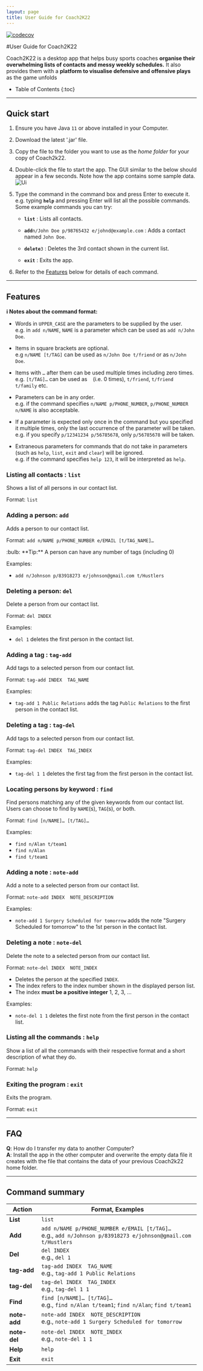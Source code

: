 ```yaml
---
layout: page
title: User Guide for Coach2K22
---
```

[![codecov](https://codecov.io/gh/AY2122S2-CS2103T-W14-2/tp/branch/master/graph/badge.svg?token=N3IGRH3TN0)](https://codecov.io/gh/AY2122S2-CS2103T-W14-2/tp)

#User Guide for Coach2K22

Coach2K22 is a desktop app that helps busy sports coaches **organise their overwhelming lists of contacts and messy weekly schedules.** It also provides them with a **platform to visualise defensive and offensive plays** as the game unfolds

* Table of Contents
{:toc}

--------------------------------------------------------------------------------------------------------------------

## Quick start

1. Ensure you have Java `11` or above installed in your Computer.

1. Download the latest '.jar' file.

1. Copy the file to the folder you want to use as the _home folder_ for your copy of Coach2k22.

1. Double-click the file to start the app. The GUI similar to the below should appear in a few seconds. Note how the app contains some sample data.<br>
   ![Ui](images/Ui.png)

1. Type the command in the command box and press Enter to execute it. e.g. typing **`help`** and pressing Enter will list all the possible commands.<br>
   Some example commands you can try:

   * **`list`** : Lists all contacts.

   * **`add`**`n/John Doe p/98765432 e/johnd@example.com` : Adds a contact named `John Doe`.

   * **`delete`**`3` : Deletes the 3rd contact shown in the current list.

   * **`exit`** : Exits the app.

1. Refer to the [Features](#features) below for details of each command.

--------------------------------------------------------------------------------------------------------------------

## Features

<div markdown="block" class="alert alert-info">

**:information_source: Notes about the command format:**<br>

* Words in `UPPER_CASE` are the parameters to be supplied by the user.<br>
  e.g. in `add n/NAME`, `NAME` is a parameter which can be used as `add n/John Doe`.

* Items in square brackets are optional.<br>
  e.g `n/NAME [t/TAG]` can be used as `n/John Doe t/friend` or as `n/John Doe`.

* Items with `…`​ after them can be used multiple times including zero times.<br>
  e.g. `[t/TAG]…​` can be used as ` ` (i.e. 0 times), `t/friend`, `t/friend t/family` etc.

* Parameters can be in any order.<br>
  e.g. if the command specifies `n/NAME p/PHONE_NUMBER`, `p/PHONE_NUMBER n/NAME` is also acceptable.

* If a parameter is expected only once in the command but you specified it multiple times, only the last occurrence of the parameter will be taken.<br>
  e.g. if you specify `p/12341234 p/56785678`, only `p/56785678` will be taken.

* Extraneous parameters for commands that do not take in parameters (such as `help`, `list`, `exit` and `clear`) will be ignored.<br>
  e.g. if the command specifies `help 123`, it will be interpreted as `help`.

</div>


### Listing all contacts : `list`

Shows a list of all persons in our contact list.

Format: `list`


### Adding a person: `add`

Adds a person to our contact list.

Format: `add n/NAME p/PHONE_NUMBER e/EMAIL [t/TAG_NAME]…​`

<div markdown="span" class="alert alert-primary">:bulb: **Tip:**
A person can have any number of tags (including 0)
</div>

Examples:
* `add n/Johnson p/83918273 e/johnson@gmail.com t/Hustlers`


### Deleting a person: `del`

Delete a person from our contact list.

Format: `del INDEX`

Examples:
* `del 1` deletes the first person in the contact list.


### Adding a tag : `tag-add`

Add tags to a selected person from our contact list.

Format: `tag-add INDEX  TAG_NAME`

Examples:
* `tag-add 1 Public Relations` adds the tag `Public Relations` to the first person in the contact list.


### Deleting a tag : `tag-del`

Add tags to a selected person from our contact list.

Format: `tag-del INDEX  TAG_INDEX`

Examples:
* `tag-del 1 1` deletes the first tag from the first person in the contact list.


### Locating persons by keyword : `find`

Find persons matching any of the given keywords from our contact list. 
Users can choose to find by `NAME`(s), `TAG`(s), or both.

Format: `find [n/NAME]…​ [t/TAG]…​`

Examples:
* `find n/Alan t/team1`
* `find n/Alan`
* `find t/team1`


### Adding a note : `note-add`

Add a note to a selected person from our contact list.

Format: `note-add INDEX  NOTE_DESCRIPTION`

Examples:
* `note-add 1 Surgery Scheduled for tomorrow` adds the note "Surgery Scheduled for tomorrow" to the 1st person in the contact list.


### Deleting a note : `note-del`

Delete the note to a selected person from our contact list.

Format: `note-del INDEX  NOTE_INDEX`

* Deletes the person at the specified `INDEX`.
* The index refers to the index number shown in the displayed person list.
* The index **must be a positive integer** 1, 2, 3, …​

Examples:
* `note-del 1 1` deletes the first note from the first person in the contact list.


### Listing all the commands : `help`

Show a list of all the commands with their respective format and a short description of what they do.

Format: `help`


### Exiting the program : `exit`

Exits the program.

Format: `exit`

--------------------------------------------------------------------------------------------------------------------

## FAQ

**Q**: How do I transfer my data to another Computer?<br>
**A**: Install the app in the other computer and overwrite the empty data file it creates with the file that contains the data of your previous Coach2k22 home folder.

--------------------------------------------------------------------------------------------------------------------

## Command summary

| Action       | Format, Examples                                                                                                   |
|--------------|--------------------------------------------------------------------------------------------------------------------|
| **List**     | `list`                                                                                                             |
| **Add**      | `add n/NAME p/PHONE_NUMBER e/EMAIL [t/TAG]…​` <br> e.g., `add n/Johnson p/83918273 e/johnson@gmail.com t/Hustlers` |
| **Del**      | `del INDEX`<br> e.g., `del 1`                                                                                      |
| **tag-add**  | `tag-add INDEX  TAG_NAME`<br> e.g., `tag-add 1 Public Relations`                                                   |
| **tag-del**  | `tag-del INDEX  TAG_INDEX`<br> e.g., `tag-del 1 1`                                                                 |
| **Find**     | `find [n/NAME]…​ [t/TAG]…​`<br> e.g., `find n/Alan t/team1`; `find n/Alan`; `find t/team1`                   |
| **note-add** | `note-add INDEX  NOTE_DESCRIPTION`<br> e.g., `note-add 1 Surgery Scheduled for tomorrow`                           |
| **note-del** | `note-del INDEX  NOTE_INDEX`<br> e.g., `note-del 1 1`                                                              |
| **Help**     | `help`                                                                                                             |
| **Exit**     | `exit`                                                                                                             |
